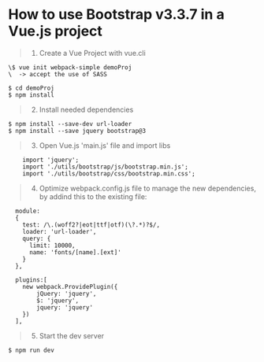 # How to use Bootstrap v3.3.7 in a Vue.js project

>1. Create a Vue Project with vue.cli
```
\$ vue init webpack-simple demoProj
\  -> accept the use of SASS
````
```
$ cd demoProj
$ npm install
````

>2. Install needed dependencies
```
$ npm install --save-dev url-loader
$ npm install --save jquery bootstrap@3	
````

>3. Open Vue.js 'main.js' file and import libs
```
	import 'jquery';
	import './utils/bootstrap/js/bootstrap.min.js';
	import './utils/bootstrap/css/bootstrap.min.css';
````

>4. Optimize webpack.config.js file to manage the new dependencies, by addind this to the existing file:
```
  module:
  {
    test: /\.(woff2?|eot|ttf|otf)(\?.*)?$/,
    loader: 'url-loader',
    query: {
      limit: 10000,
      name: 'fonts/[name].[ext]'
    }
  },

  plugins:[
    new webpack.ProvidePlugin({   
        jQuery: 'jquery',
        $: 'jquery',
        jquery: 'jquery'
    })
  ],
````

>5. Start the dev server
```
$ npm run dev
```